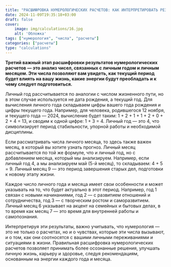 ```yaml
---
title: "РАСШИФРОВКА НУМЕРОЛОГИЧЕСКИХ РАСЧЕТОВ: КАК ИНТЕРПРЕТИРОВАТЬ РЕЗУЛЬТАТЫ, ЧАСТЬ 3"
date: 2024-11-09T19:35:18+03:00
draft: false
cover:
    image: img/calculations/16.jpg
    alt: 'Обложка'
tags: ["нумерология", "числа", "расчеты"]
categories: ["расчеты"]
type: "calculations"
---
```


**Третий важный этап расшифровки результатов нумерологических расчетов — это анализ чисел, связанных с личным годом и личным месяцем. Эти числа позволяют вам увидеть, как текущий период будет влиять на вашу жизнь, какие энергии будут преобладать и к чему следует подготовиться.**

Личный год рассчитывается по аналогии с числом жизненного пути, но в этом случае используется не дата рождения, а текущий год. Для вычисления личного года складываем цифры вашего года рождения и цифры текущего года. Например, для человека, родившегося 12 ноября, и текущего года — 2024, вычисление будет таким: 1 + 2 + 1 + 1 + 2 + 0 + 2 + 4 = 13, и сводим к одной цифре: 1 + 3 = 4. Личный год — это 4, что символизирует период стабильности, упорной работы и необходимой дисциплины.

Если рассматривать числа личного месяца, то здесь также важен месяц, в который вы хотите узнать прогноз. Личный месяц рассчитывается по той же формуле, что и личный год, но с добавлением месяца, который мы анализируем. Например, если личный год 4, а мы анализируем май (5-й месяц), то складываем: 4 + 5 = 9. Личный месяц 9 — это период завершения старых дел, подготовки к новому этапу жизни.

Каждое число личного года и месяца имеет свои особенности и может указывать на то, что будет актуально в этот период. Например, год 1 связан с новыми начинаниями, год 2 — с развитием отношений и сотрудничества, год 3 — с творческим ростом и саморазвитием. Личный месяц 6 указывает на акцент на семейных и бытовых делах, в то время как месяц 7 — это время для внутренней работы и самопознания.

Интерпретируя эти результаты, важно учитывать, что нумерология — это не только о расчетах, но и о чувствах, которые эти числа вызывают, и о том, как они соотносятся с вашими личными переживаниями и ситуациями в жизни. Правильная расшифровка нумерологических расчетов позволяет принимать более осознанные решения, улучшать личную жизнь, карьеру и здоровье, следуя рекомендациям, основанным на энергии каждого года и месяца.
